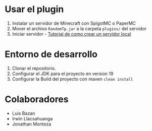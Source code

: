 # Usar el plugin

1. Instalar un servidor de Minecraft con SpigotMC o PaperMC
2. Mover el archivo `RandomTp.jar` a la carpeta `plugins/` del servidor
3. Iniciar servidor - [Tutorial de como crear un servidor local](https://youtu.be/ky8hkshwyVQ)

# Entorno de desarrollo

1. Clonar el repositorio.
2. Configurar el JDK para el proyecto en version 19
3. Configurar la Build del proyecto con maven `clean install`

# Colaboradores

- Luis Bazan
- Irwin Llacsahuanga
- Jonathan Monteza
